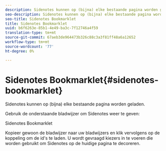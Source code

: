 ```yaml
---
description: Sidenotes kunnen op (bijna) elke bestaande pagina worden geladen.
seo-description: Sidenotes kunnen op (bijna) elke bestaande pagina worden geladen.
seo-title: Sidenotes Bookmarklet
title: Sidenotes Bookmarklet
uuid: b6f6263e-85b1-4e49-ba3c-7f12746a4f59
translation-type: tm+mt
source-git-commit: 67aeb3de964473b326c88c3a3f81ff48a6a12652
workflow-type: tm+mt
source-wordcount: '77'
ht-degree: 0%

---
```



# Sidenotes Bookmarklet{#sidenotes-bookmarklet}

Sidenotes kunnen op (bijna) elke bestaande pagina worden geladen.

Gebruik de onderstaande bladwijzer om Sidenotes weer te geven:

Sidenotes Bookmarklet

Kopieer gewoon de bladwijzer naar uw bladwijzers en klik vervolgens op de koppeling om de id&#39;s te laden. U wordt gevraagd kiezers in te voeren die worden gebruikt om Sidenotes op de huidige pagina te decoreren.
